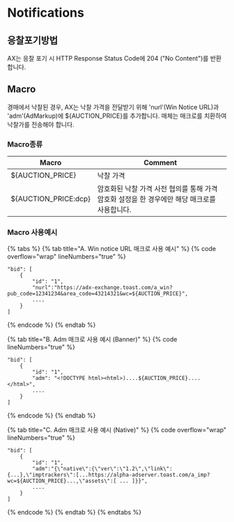 # Notifications

## 응찰포기방법

AX는 응찰 포기 시 HTTP Response Status Code에 204 ("No Content")를 반환합니다.

## Macro

경매에서 낙찰된 경우, AX는 낙찰 가격을 전달받기 위해 'nurl'(Win Notice URL)과 'adm'(AdMarkup)에 ${AUCTION\_PRICE}를 추가합니다. 매체는 매크로를 치환하여 낙찰가를 전송해야 합니다.

### Macro종류

| Macro                 | Comment                                               |
| --------------------- | ----------------------------------------------------- |
| ${AUCTION\_PRICE}     | 낙찰 가격                                                 |
| ${AUCTION\_PRICE:dcp} | 암호화된 낙찰 가격 사전 협의를 통해 가격 암호화 설정을 한 경우에만 해당 매크로를 사용합니다. |

### Macro 사용예시&#x20;

{% tabs %}
{% tab title="A. Win notice URL 매크로 사용 예시" %}
{% code overflow="wrap" lineNumbers="true" %}
```
"bid": [
    {
        "id": "1",
        "nurl":"https://adx-exchange.toast.com/a_win?pub_code=12341234&area_code=43214321&wc=${AUCTION_PRICE}",
        ....
    }
]

```
{% endcode %}
{% endtab %}

{% tab title="B. Adm 매크로 사용 예시 (Banner)" %}
{% code lineNumbers="true" %}
```
"bid": [
    {
        "id": "1",
        "adm": "<!DOCTYPE html><html>)....${AUCTION_PRICE}....</html>",
        ....
    }
]

```
{% endcode %}
{% endtab %}

{% tab title="C. Adm 매크로 사용 예시 (Native)" %}
{% code overflow="wrap" lineNumbers="true" %}
```
"bid": [
    {
        "id": "1",
        "adm":"{\"native\":{\"ver\":\"1.2\",\"link\":{...},\"imptrackers\":[...https://alpha-adserver.toast.com/a_imp?wc=${AUCTION_PRICE}...,\"assets\":[ ... ]}}",
        ....
    }
]

```
{% endcode %}
{% endtab %}
{% endtabs %}
